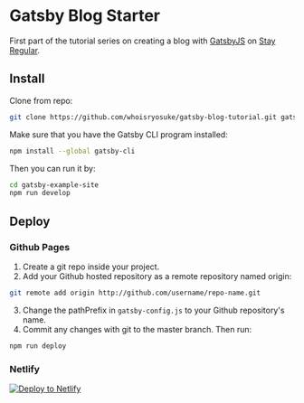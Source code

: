 # Gatsby Blog Starter

First part of the tutorial series on creating a blog with [GatsbyJS](http://gatsbyjs.org) on [Stay Regular](http://stayregular.net/blog).

## Install

Clone from repo:
```sh
git clone https://github.com/whoisryosuke/gatsby-blog-tutorial.git gatsby-example-site
```

Make sure that you have the Gatsby CLI program installed:
```sh
npm install --global gatsby-cli
```

Then you can run it by:
```sh
cd gatsby-example-site
npm run develop
```

## Deploy

### Github Pages

1. Create a git repo inside your project.
2. Add your Github hosted repository as a remote repository named origin:
```sh
git remote add origin http://github.com/username/repo-name.git
```
3. Change the pathPrefix in `gatsby-config.js` to your Github repository's name.
4. Commit any changes with git to the master branch. Then run:
```sh
npm run deploy
```

### Netlify

[![Deploy to Netlify](https://www.netlify.com/img/deploy/button.svg)](https://app.netlify.com/start/deploy?repository=https://github.com/whoisryosuke/gatsby-blog-tutorial)
